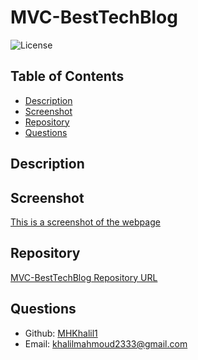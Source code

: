 # MVC-BestTechBlog

![License](https://img.shields.io/badge/License-ISC-blue.svg)

## Table of Contents
- [Description](#description)
- [Screenshot](#screenshot)
- [Repository](#repository)
- [Questions](#questions)
## Description

## Screenshot
[This is a screenshot of the webpage]()
## Repository
[MVC-BestTechBlog Repository URL](https://github.com/MHKhalil1/MVC-BestTechBlog.git)
## Questions
- Github: [MHKhalil1](https://github.com/MHKhalil1)
- Email: [khalilmahmoud2333@gmail.com](mailto:user@example.com) 